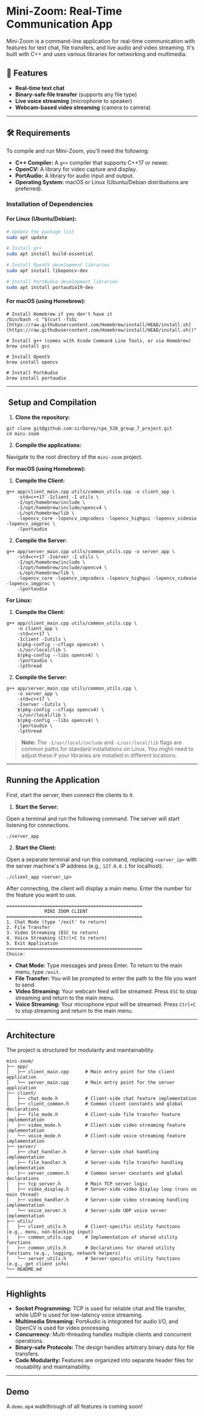 # Mini-Zoom: Real-Time Communication App

Mini-Zoom is a command-line application for real-time communication with features for text chat, file transfers, and live audio and video streaming. It's built with C++ and uses various libraries for networking and multimedia.

## 🚀 Features

* **Real-time text chat**
* **Binary-safe file transfer** (supports any file type)
* **Live voice streaming** (microphone to speaker)
* **Webcam-based video streaming** (camera to camera)

---

## 🛠 Requirements

To compile and run Mini-Zoom, you'll need the following:

* **C++ Compiler:** A `g++` compiler that supports C++17 or newer.
* **OpenCV:** A library for video capture and display.
* **PortAudio:** A library for audio input and output.
* **Operating System:** macOS or Linux (Ubuntu/Debian distributions are preferred).

### Installation of Dependencies

#### For Linux (Ubuntu/Debian):

```bash
# Update the package list
sudo apt update

# Install g++
sudo apt install build-essential

# Install OpenCV development libraries
sudo apt install libopencv-dev

# Install PortAudio development libraries
sudo apt install portaudio19-dev
````

#### For macOS (using Homebrew):

```shellscript
# Install Homebrew if you don't have it
/bin/bash -c "$(curl -fsSL [https://raw.githubusercontent.com/Homebrew/install/HEAD/install.sh](https://raw.githubusercontent.com/Homebrew/install/HEAD/install.sh))"

# Install g++ (comes with Xcode Command Line Tools, or via Homebrew)
brew install gcc

# Install OpenCV
brew install opencv

# Install PortAudio
brew install portaudio
```

-----

## ️ Setup and Compilation

1.  **Clone the repository:**

```shellscript
git clone git@github.com:sirDarey/cpe_528_group_7_project.git
cd mini-zoom
````

2.  **Compile the applications:**

Navigate to the root directory of the `mini-zoom` project.

**For macOS (using Homebrew):**

1.  **Compile the Client:**

<!-- end list -->

```shellscript
g++ app/client_main.cpp utils/common_utils.cpp -o client_app \
    -std=c++17 -Iclient -I utils \
    -I/opt/homebrew/include \
    -I/opt/homebrew/include/opencv4 \
    -L/opt/homebrew/lib \
    -lopencv_core -lopencv_imgcodecs -lopencv_highgui -lopencv_videoio -lopencv_imgproc \
    -lportaudio
```

2.  **Compile the Server:**

<!-- end list -->

```shellscript
g++ app/server_main.cpp utils/common_utils.cpp -o server_app \
    -std=c++17 -Iserver -I utils \
    -I/opt/homebrew/include \
    -I/opt/homebrew/include/opencv4 \
    -L/opt/homebrew/lib \
    -lopencv_core -lopencv_imgcodecs -lopencv_highgui -lopencv_videoio -lopencv_imgproc \
    -lportaudio
```

**For Linux:**

1.  **Compile the Client:**

<!-- end list -->

```shellscript
g++ app/client_main.cpp utils/common_utils.cpp \
    -o client_app \
    -std=c++17 \
    -Iclient -Iutils \
    $(pkg-config --cflags opencv4) \
    -L/usr/local/lib \
    $(pkg-config --libs opencv4) \
    -lportaudio \
    -lpthread
```

2.  **Compile the Server:**

<!-- end list -->

```shellscript
g++ app/server_main.cpp utils/common_utils.cpp \
    -o server_app \
    -std=c++17 \
    -Iserver -Iutils \
    $(pkg-config --cflags opencv4) \
    -L/usr/local/lib \
    $(pkg-config --libs opencv4) \
    -lportaudio \
    -lpthread
```

> **Note:** The `-I/usr/local/include` and `-L/usr/local/lib` flags are common paths for standard installations on Linux. You might need to adjust these if your libraries are installed in different locations.

-----

## Running the Application

First, start the server, then connect the clients to it.

1.  **Start the Server:**

Open a terminal and run the following command. The server will start listening for connections.

```shellscript
./server_app
```

2.  **Start the Client:**

Open a separate terminal and run this command, replacing `<server_ip>` with the server machine's IP address (e.g., `127.0.0.1` for localhost).

```shellscript
./client_app <server_ip>
```

After connecting, the client will display a main menu. Enter the number for the feature you want to use.

```plaintext
==================================================
              MINI ZOOM CLIENT
==================================================
1. Chat Mode (type '/exit' to return)
2. File Transfer
3. Video Streaming (ESC to return)
4. Voice Streaming (Ctrl+C to return)
5. Exit Application
==================================================
Choice:
```

  * **Chat Mode:** Type messages and press Enter. To return to the main menu, type `/exit`.
  * **File Transfer:** You will be prompted to enter the path to the file you want to send.
  * **Video Streaming:** Your webcam feed will be streamed. Press `ESC` to stop streaming and return to the main menu.
  * **Voice Streaming:** Your microphone input will be streamed. Press `Ctrl+C` to stop streaming and return to the main menu.

-----

## Architecture

The project is structured for modularity and maintainability.

```plaintext
mini-zoom/
├── app/
│   ├── client_main.cpp      # Main entry point for the client application
│   └── server_main.cpp      # Main entry point for the server application
├── client/
│   ├── chat_mode.h          # Client-side chat feature implementation
│   ├── client_common.h      # Common client constants and global declarations
│   ├── file_mode.h          # Client-side file transfer feature implementation
│   ├── video_mode.h         # Client-side video streaming feature implementation
│   └── voice_mode.h         # Client-side voice streaming feature implementation
├── server/
│   ├── chat_handler.h       # Server-side chat handling implementation
│   ├── file_handler.h       # Server-side file transfer handling implementation
│   ├── server_common.h      # Common server constants and global declarations
│   ├── tcp_server.h         # Main TCP server logic
│   ├── video_display.h      # Server-side video display loop (runs on main thread)
│   ├── video_handler.h      # Server-side video streaming handling implementation
│   └── voice_server.h       # Server-side UDP voice server implementation
├── utils/
│   ├── client_utils.h       # Client-specific utility functions (e.g., menu, non-blocking input)
│   ├── common_utils.cpp     # Implementation of shared utility functions
│   ├── common_utils.h       # Declarations for shared utility functions (e.g., logging, network helpers)
│   └── server_utils.h       # Server-specific utility functions (e.g., get client info)
└── README.md
```

-----

## Highlights

  * **Socket Programming:** TCP is used for reliable chat and file transfer, while UDP is used for low-latency voice streaming.
  * **Multimedia Streaming:** PortAudio is integrated for audio I/O, and OpenCV is used for video processing.
  * **Concurrency:** Multi-threading handles multiple clients and concurrent operations.
  * **Binary-safe Protocols:** The design handles arbitrary binary data for file transfers.
  * **Code Modularity:** Features are organized into separate header files for reusability and maintainability.

-----

## Demo

A `demo.mp4` walkthrough of all features is coming soon\!
